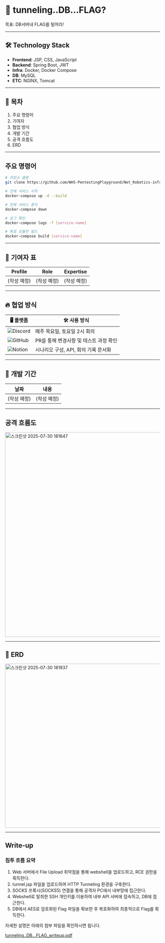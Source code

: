 # 🔐 tunneling..DB…FLAG?

목표:  DB서버내 FLAG를 털어라!

---

## 🛠️ Technology Stack
- **Frontend**: JSP, CSS, JavaScript  
- **Backend**: Spring Boot, JWT  
- **Infra**: Docker, Docker Compose  
- **DB**: MySQL  
- **ETC**: NGINX, Tomcat

---

## 📑 목차
1. 주요 명령어  
2. 기여자  
3. 협업 방식  
4. 개발 기간  
5. 공격 흐름도  
6. ERD  

---

## 주요 명령어

```bash
# 저장소 클론
git clone https://github.com/WHS-PentestingPlayground/Net_Robotics-infra.git

# 전체 서비스 시작
docker-compose up -d --build

# 전체 서비스 중지
docker-compose down

# 로그 확인
docker-compose logs -f [service-name]

# 특정 모듈만 빌드
docker-compose build [service-name]
```

---

## 👏 기여자 표

| Profile | Role | Expertise |
|---------|------|-----------|
| (작성 예정) | (작성 예정) | (작성 예정) |

---

## 🔥 협업 방식

| 🖥️ 플랫폼 | 🛠️ 사용 방식 |
|-----------|--------------|
| ![Discord](https://img.shields.io/badge/Discord-5865F2?style=for-the-badge&logo=discord&logoColor=white) | 매주 목요일, 토요일 2시 회의 |
| ![GitHub](https://img.shields.io/badge/GitHub-181717?style=for-the-badge&logo=github&logoColor=white) | PR을 통해 변경사항 및 테스트 과정 확인 |
| ![Notion](https://img.shields.io/badge/Notion-000000?style=for-the-badge&logo=notion&logoColor=white) | 시나리오 구성, API, 회의 기록 문서화 |

---

## 📆 개발 기간

| 날짜 | 내용 |
|------|------|
| (작성 예정) | (작성 예정) |

---

## 공격 흐름도

<img width="1398" height="665" alt="스크린샷 2025-07-30 181647" src="https://github.com/user-attachments/assets/69fa0ce0-49e1-4b7c-9af2-1849aad91ee6" />


---

## 📝 ERD

<img width="1191" height="533" alt="스크린샷 2025-07-30 181937" src="https://github.com/user-attachments/assets/90e38a0a-1e0d-4ce4-b803-dc8cb0adeed5" />


---

## Write-up
### 침투 흐름 요약
1. Web 서버에서 File Upload 취약점을 통해 webshell을 업로드하고, RCE 권한을 획득한다.
2. tunnel.jsp 파일을 업로드하여 HTTP Tunneling 환경을 구축한다.
3. SOCKS 프록시(SOCKS5) 연결을 통해 공격자 PC에서 내부망에 접근한다.
4. Webshell로 탈취한 SSH 개인키를 이용하여 내부 API 서버에 접속하고, DB에 접근한다.
5. DB에서 AES로 암호화된 Flag 파일을 확보한 후 복호화하여 최종적으로 Flag를 획득한다.

자세한 설명은 아래의 첨부 파일을 확인하시면 됩니다.

[tunneling..DB…FLAG_writeup.pdf](https://github.com/user-attachments/files/21506837/tunneling.DB.FLAG_writeup.pdf)
